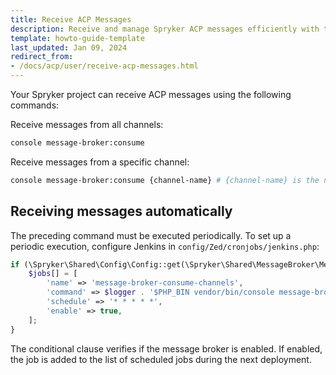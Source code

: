 ```yaml
---
title: Receive ACP Messages
description: Receive and manage Spryker ACP messages efficiently with this guide, covering integration details and message processing for optimized communication.
template: howto-guide-template
last_updated: Jan 09, 2024
redirect_from:
- /docs/acp/user/receive-acp-messages.html
---
```


Your Spryker project can receive ACP messages using the following commands:

Receive messages from all channels:

```bash
console message-broker:consume
```

Receive messages from a specific channel:

```bash
console message-broker:consume {channel-name} # {channel-name} is the name of the channel, like `asset-commands`.
```


## Receiving messages automatically

The preceding command must be executed periodically. To set up a periodic execution, configure Jenkins in `config/Zed/cronjobs/jenkins.php`:


```php
if (\Spryker\Shared\Config\Config::get(\Spryker\Shared\MessageBroker\MessageBrokerConstants::IS_ENABLED)) {
    $jobs[] = [
        'name' => 'message-broker-consume-channels',
        'command' => $logger . '$PHP_BIN vendor/bin/console message-broker:consume --time-limit=15 --sleep=5',
        'schedule' => '* * * * *',
        'enable' => true,
    ];
}
```

The conditional clause verifies if the message broker is enabled. If enabled, the job is added to the list of scheduled jobs during the next deployment.
